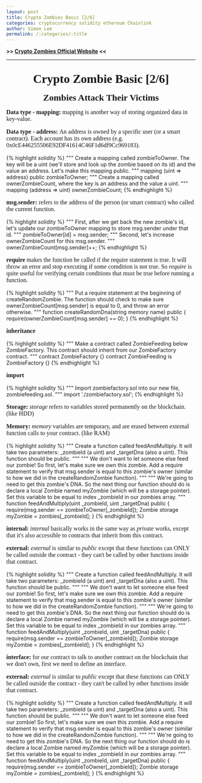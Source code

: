 ```yaml
---
layout: post
title: Crypto Zombies Basic [2/6]
categories: cryptocurrency solidity ethereum Chainlink
author: Simon Lee
permalink: /:categories/:title
---
```


<strong>>> [Crypto Zombies Official Website][cryptozombie] <<</strong>

<div style="text-align: center; font-family: 'Times New Roman', serif; font-size: 32px; font-weight: bold; margin-bottom: 18px; padding-top: 32px; border-top: black solid 1px;">Crypto Zombie Basic [2/6]</div>

<div style="text-align: center; font-family: 'Times New Roman', serif; font-size: 24px; font-weight: bold; margin-bottom: 12px;">Zombies Attack Their Victims</div>

<p style="font-family: 'Times New Roman', serif; font-size: 16px"><strong>Data type - mapping:&nbsp;</strong>mapping is another way of storing organized data in key-value.</p>

<p style="font-family: 'Times New Roman', serif; font-size: 16px"><strong>Data type - address:&nbsp;</strong>An address is owned by a specific user (or a smart contract). Each account has its own address (e.g. 0x0cE446255506E92DF41614C46F1d6df9Cc969183). </p>

{% highlight solidity %}
""" Create a mapping called zombieToOwner. The key will be a uint (we'll store and look up the zombie based on its id) and the value an address. Let's make this mapping public. """
mapping (uint => address) public zombieToOwner;
""" Create a mapping called ownerZombieCount, where the key is an address and the value a uint. """
mapping (address => uint) ownerZombieCount;
{% endhighlight %}

<p style="font-family: 'Times New Roman', serif; font-size: 16px"><strong>msg.sender:&nbsp;</strong>refers to the address of the person (or smart contract) who called the current function.</p>

{% highlight solidity %}
""" First, after we get back the new zombie's id, let's update our zombieToOwner mapping to store msg.sender under that id. """
zombieToOwner[id] = msg.sender;
""" Second, let's increase ownerZombieCount for this msg.sender. """
ownerZombieCount[msg.sender]++;
{% endhighlight %}

<p style="font-family: 'Times New Roman', serif; font-size: 16px"><strong>require&nbsp;</strong>makes the function be called if the require statement is true. It will throw an error and stop executing if some comdition is not true. So <i>require</i> is quite useful for verifying certain conditions that must be true before running a function.</p>

{% highlight solidity %}
""" Put a require statement at the beginning of createRandomZombie. The function should check to make sure ownerZombieCount[msg.sender] is equal to 0, and throw an error otherwise. """
function createRandomDna(string memory name) public {
require(ownerZombieCount[msg.sender] == 0);
}
{% endhighlight %}

<p style="font-family: 'Times New Roman', serif; font-size: 16px"><strong>inheritance&nbsp;</strong></p>

{% highlight solidity %}
""" Make a contract called ZombieFeeding below ZombieFactory. This contract should inherit from our ZombieFactory contract. """
contract ZombieFactory {}
contract ZombieFeeding is ZombieFactory {}
{% endhighlight %}

<p style="font-family: 'Times New Roman', serif; font-size: 16px"><strong>import&nbsp;</strong></p>

{% highlight solidity %}
""" Import zombiefactory.sol into our new file, zombiefeeding.sol. """
import './zombiefactory.sol';
{% endhighlight %}

<p style="font-family: 'Times New Roman', serif; font-size: 16px"><strong>Storage:&nbsp;</strong><i>storage</i> refers to variables stored permanently on the blockchain. (like HDD)</p>
<p style="font-family: 'Times New Roman', serif; font-size: 16px"><strong>Memory:&nbsp;</strong><i>memory</i> variables are temporary, and are erased between external function calls to your contract. (like RAM)</p>

{% highlight solidity %}
""" Create a function called feedAndMultiply. It will take two parameters: \_zombieId (a uint) and \_targetDna (also a uint). This function should be public. """
""" We don't want to let someone else feed our zombie! So first, let's make sure we own this zombie. Add a require statement to verify that msg.sender is equal to this zombie's owner (similar to how we did in the createRandomZombie function). """
""" We're going to need to get this zombie's DNA. So the next thing our function should do is declare a local Zombie named myZombie (which will be a storage pointer). Set this variable to be equal to index \_zombieId in our zombies array. """
function feedAndMultiply(uint \_zombieId, uint \_targetDna) public {
require(msg.sender == zombieToOwner[_zombieId]);
Zombie storage myZombie = zombies[_zombieId];
}
{% endhighlight %}

<p style="font-family: 'Times New Roman', serif; font-size: 16px"><strong>internal:&nbsp;</strong><i>internal</i> basically works in the same way as <i>private</i> works, except that it's also accessible to contracts that inherit from this contract.</p>
<p style="font-family: 'Times New Roman', serif; font-size: 16px"><strong>external:&nbsp;</strong><i>external</i> is similar to <i>public</i> except that these functions can ONLY be called outside the contract - they can't be called by other functions inside that contract.</p>

{% highlight solidity %}
""" Create a function called feedAndMultiply. It will take two parameters: \_zombieId (a uint) and \_targetDna (also a uint). This function should be public. """
""" We don't want to let someone else feed our zombie! So first, let's make sure we own this zombie. Add a require statement to verify that msg.sender is equal to this zombie's owner (similar to how we did in the createRandomZombie function). """
""" We're going to need to get this zombie's DNA. So the next thing our function should do is declare a local Zombie named myZombie (which will be a storage pointer). Set this variable to be equal to index \_zombieId in our zombies array. """
function feedAndMultiply(uint \_zombieId, uint \_targetDna) public {
require(msg.sender == zombieToOwner[_zombieId]);
Zombie storage myZombie = zombies[_zombieId];
}
{% endhighlight %}

<p style="font-family: 'Times New Roman', serif; font-size: 16px"><strong>interface:&nbsp;</strong>for our contract to talk to another contract on the blockchain that we don't own, first we need to define an interface.</p>
<p style="font-family: 'Times New Roman', serif; font-size: 16px"><strong>external:&nbsp;</strong><i>external</i> is similar to <i>public</i> except that these functions can ONLY be called outside the contract - they can't be called by other functions inside that contract.</p>

{% highlight solidity %}
""" Create a function called feedAndMultiply. It will take two parameters: \_zombieId (a uint) and \_targetDna (also a uint). This function should be public. """
""" We don't want to let someone else feed our zombie! So first, let's make sure we own this zombie. Add a require statement to verify that msg.sender is equal to this zombie's owner (similar to how we did in the createRandomZombie function). """
""" We're going to need to get this zombie's DNA. So the next thing our function should do is declare a local Zombie named myZombie (which will be a storage pointer). Set this variable to be equal to index \_zombieId in our zombies array. """
function feedAndMultiply(uint \_zombieId, uint \_targetDna) public {
require(msg.sender == zombieToOwner[_zombieId]);
Zombie storage myZombie = zombies[_zombieId];
}
{% endhighlight %}

<br>
<br>
<br>

[cryptozombie]: https://cryptozombies.io/
